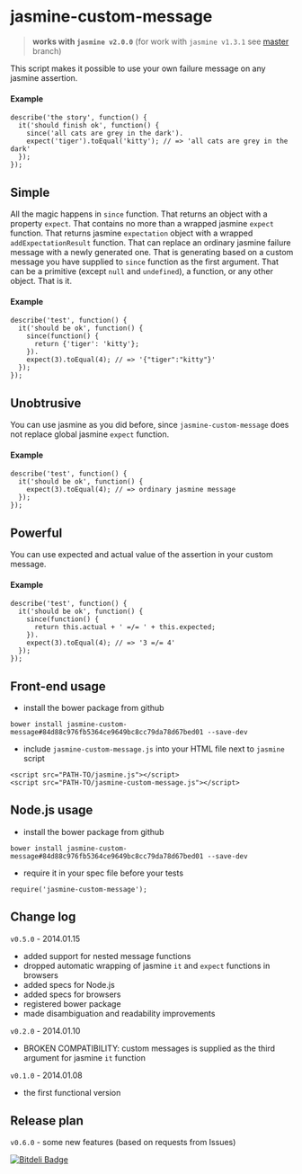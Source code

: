 jasmine-custom-message
======================
> **works with `jasmine v2.0.0`** (for work with `jasmine v1.3.1` see [master](https://github.com/avrelian/jasmine-custom-message) branch)


This script makes it possible to use your own failure message on any jasmine assertion.

#### Example

```
describe('the story', function() {
  it('should finish ok', function() {
    since('all cats are grey in the dark').
    expect('tiger').toEqual('kitty'); // => 'all cats are grey in the dark'
  });
});
```


## Simple

All the magic happens in `since` function. That returns an object with a property `expect`. That contains no more than a wrapped jasmine `expect` function. That returns jasmine `expectation` object with a wrapped `addExpectationResult` function. That can replace an ordinary jasmine failure message with a newly generated one. That is generating based on a custom message you have supplied to `since` function as the first argument. That can be a primitive (except `null` and `undefined`), a function, or any other object. That is it.

#### Example

```
describe('test', function() {
  it('should be ok', function() {
    since(function() {
      return {'tiger': 'kitty'};
    }).
    expect(3).toEqual(4); // => '{"tiger":"kitty"}'
  });
});
```


## Unobtrusive

You can use jasmine as you did before, since `jasmine-custom-message` does not replace global jasmine `expect` function.

#### Example

```
describe('test', function() {
  it('should be ok', function() {
    expect(3).toEqual(4); // => ordinary jasmine message
  });
});
```


## Powerful

You can use expected and actual value of the assertion in your custom message.

#### Example

```
describe('test', function() {
  it('should be ok', function() {
    since(function() {
      return this.actual + ' =/= ' + this.expected;
    }).
    expect(3).toEqual(4); // => '3 =/= 4'
  });
});
```

## Front-end usage
*  install the bower package from github
```
bower install jasmine-custom-message#84d88c976fb5364ce9649bc8cc79da78d67bed01 --save-dev
```
* include `jasmine-custom-message.js` into your HTML file next to `jasmine` script
```
<script src="PATH-TO/jasmine.js"></script>
<script src="PATH-TO/jasmine-custom-message.js"></script>
```

## Node.js usage

*  install the bower package from github
```
bower install jasmine-custom-message#84d88c976fb5364ce9649bc8cc79da78d67bed01 --save-dev
```

*  require it in your spec file before your tests
```
require('jasmine-custom-message');
```

## Change log

`v0.5.0` - 2014.01.15
  * added support for nested message functions
  * dropped automatic wrapping of jasmine `it` and `expect` functions in browsers
  * added specs for Node.js
  * added specs for browsers
  * registered bower package
  * made disambiguation and readability improvements

`v0.2.0` - 2014.01.10
  * BROKEN COMPATIBILITY: custom messages is supplied as the third argument for jasmine `it` function

`v0.1.0` - 2014.01.08
  * the first functional version  


## Release plan

`v0.6.0` - some new features (based on requests from Issues)


[![Bitdeli Badge](https://d2weczhvl823v0.cloudfront.net/avrelian/jasmine-custom-message/trend.png)](https://bitdeli.com/free "Bitdeli Badge")
